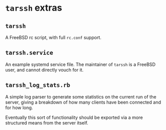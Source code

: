 # `tarssh` extras

## `tarssh`

A FreeBSD rc script, with full `rc.conf` support.

## `tarssh.service`

An example systemd service file.  The maintainer of `tarssh` is a FreeBSD user,
and cannot directly vouch for it.

## `tarssh_log_stats.rb`

A simple log parser to generate some statistics on the current run of the server,
giving a breakdown of how many clients have been connected and for how long.

Eventually this sort of functionality should be exported via a more structured
means from the server itself.
